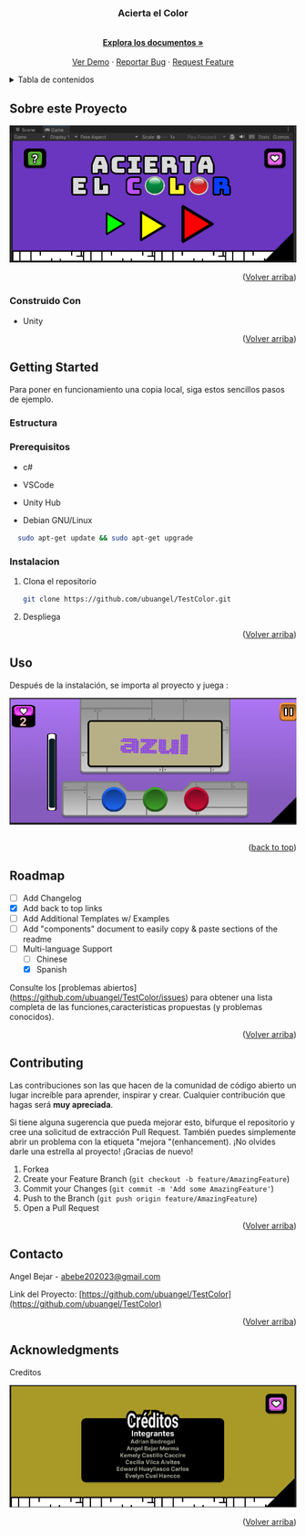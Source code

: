 
<a name="readme-top"></a>




<!-- PROJECT SHIELDS -->





<!-- PROJECT LOGO -->
<br />
<div align="center">
<a href="https://github.com/ubuangel/TestColor">
    <!--<img src="images/pistola.jpg" alt="Logo" width="80" height="80">-->
  </a>

<h3 align="center">Acierta el Color</h3>


  <p align="center">

   <br />
    <a href="https://github.com/ubuangel/TestColor"><strong>Explora los documentos »</strong></a>
    <br />
    <br />
    <a href="https://github.com/ubuangel/TestColor">Ver Demo</a>
    ·
    <a href="https://github.com/ubuangel/TestColor/issues">Reportar Bug</a>
    ·
    <a href="https://github.com/ubuangel/TestColor/issues">Request Feature</a>
    
  
  </p>
</div>




<!-- TABLE OF CONTENTS -->
<details>
  <summary>Tabla de contenidos</summary>
  <ol>
    <li>
      <a href="#Sobre-este-Proyecto">Sobre Este Proyecto</a>
      <ul>
        <li><a href="#construido--con">Construido Con</a></li>
      </ul>
    </li>
    <li>
      <a href="#getting-started">Getting Started</a>
      <ul>
        <li><a href="#prerequisitos">Prerequisitos</a></li>
        <li><a href="#instalacion">Instalacion</a></li>
      </ul>
    </li>
    <li><a href="#uso">Uso</a></li>
    <li><a href="#roadmap">Roadmap</a></li>
    <li><a href="#contributing">Contribuciones</a></li>
    <li><a href="#license">License</a></li>
    <li><a href="#contacto">Contacto</a></li>
    <li><a href="#acknowledgments">Agradecimientos</a></li>
  </ol>
</details>





<!-- ABOUT THE PROJECT -->
## Sobre este Proyecto


![Descripción de la imagen Markdown](/images/inicio.png)






<p align="right">(<a href="#readme-top">Volver arriba</a>)</p>



### Construido  Con

 
* Unity


<!--* [![Unity]][Unity-url]-->
<!--* [![Bootstrap][Bootstrap.com]][Bootstrap-url]-->


<p align="right">(<a href="#readme-top">Volver arriba</a>)</p>



<!-- GETTING STARTED -->
## Getting Started


Para poner en funcionamiento una copia local, siga estos sencillos pasos de ejemplo.
### Estructura

<!--  ![Descripción de la imagen Markdown](/images/tree.png) -->

### Prerequisitos


* c#
* VSCode
* Unity Hub


* Debian GNU/Linux 
```sh
  sudo apt-get update && sudo apt-get upgrade
  ```


### Instalacion




1. Clona el repositorio
   ```sh
   git clone https://github.com/ubuangel/TestColor.git
   ```

2. Despliega

<!--![imagen1][imagen1]-->

<p align="right">(<a href="#readme-top">Volver arriba</a>)</p>



<!-- USAGE EXAMPLES -->

## Uso

Después de la instalación, se importa al proyecto y juega :



![Descripción de la imagen Markdown](/images/enjuego.png)

```sh

```


<!-- ![Descripción de la imagen Markdown](/images/consola.png)-->


<p align="right">(<a href="#readme-top">back to top</a>)</p>


<!-- ROADMAP -->
## Roadmap

- [ ] Add Changelog
- [x] Add back to top links
- [ ] Add Additional Templates w/ Examples
- [ ] Add "components" document to easily copy & paste sections of the readme
- [ ] Multi-language Support
    - [ ] Chinese
    - [X] Spanish

Consulte los [problemas abiertos] (https://github.com/ubuangel/TestColor/issues) para obtener una lista completa de las funciones,caracteristicas propuestas (y problemas conocidos).

<p align="right">(<a href="#readme-top">Volver arriba</a>)</p>



<!-- CONTRIBUTING -->
## Contributing

Las contribuciones son las que hacen de la comunidad de código abierto un lugar increíble para aprender, inspirar y crear. Cualquier contribución que hagas será **muy apreciada**.

Si tiene alguna sugerencia que pueda mejorar esto, bifurque el repositorio y cree una solicitud de extracción Pull Request. También puedes simplemente abrir un problema con la etiqueta "mejora "(enhancement).
¡No olvides darle una estrella al proyecto! ¡Gracias de nuevo!

1. Forkea
2. Create your Feature Branch (`git checkout -b feature/AmazingFeature`)
3. Commit your Changes (`git commit -m 'Add some AmazingFeature'`)
4. Push to the Branch (`git push origin feature/AmazingFeature`)
5. Open a Pull Request

<p align="right">(<a href="#readme-top">Volver arriba</a>)</p>



<!-- LICENSE -->


<!-- CONTACT -->
## Contacto

Angel Bejar - abebe202023@gmail.com

Link del Proyecto: [https://github.com/ubuangel/TestColor](https://github.com/ubuangel/TestColor)

<p align="right">(<a href="#readme-top">Volver arriba</a>)</p>



<!-- ACKNOWLEDGMENTS -->
## Acknowledgments

Creditos

![Descripción de la imagen Markdown](/images/creditos.png)


<p align="right">(<a href="#readme-top">Volver arriba</a>)</p>



<!-- MARKDOWN LINKS & IMAGES -->
<!-- https://www.markdownguide.org/basic-syntax/#reference-style-links -->
[contributors-shield]: https://img.shields.io/github/contributors/ubuangel/TestColor.svg?style=for-the-badge
[contributors-url]: https://github.com/ubuangel/TestColor/graphs/contributors
[forks-shield]: https://img.shields.io/github/forks/ubuangel/TestColor.svg?style=for-the-badge
[forks-url]: https://github.com/ubuangel/TestColor/network/members
[stars-shield]: https://img.shields.io/github/stars/ubuangel/TestColor.svg?style=for-the-badge
[stars-url]: https://github.com/ubuangel/TestColor/stargazers
[issues-shield]: https://img.shields.io/github/issues/ubuangel/TestColor.svg?style=for-the-badge
[issues-url]: https://github.com/ubuangel/TestColor/issues
[license-shield]: https://img.shields.io/github/license/ubuangel/TestColor.svg?style=for-the-badge
[license-url]: https://github.com/ubuangel/TestColor/blob/main/LICENSE.txt
[linkedin-shield]: https://img.shields.io/badge/-LinkedIn-black.svg?style=for-the-badge&logo=linkedin&colorB=555
[linkedin-url]: https://linkedin.com/in/ubuangel
[product-screenshot]: images/resultado1.png
[Unity]: https://img.shields.io/badge/UNITY

<!--[imagen1]: images/pantallaso.png-->
[Unity-url]: https://unity.com/es
[React.js]: https://img.shields.io/badge/React-20232A?style=for-the-badge&logo=react&logoColor=61DAFB
[React-url]: https://reactjs.org/
[Vue.js]: https://img.shields.io/badge/Vue.js-35495E?style=for-the-badge&logo=vuedotjs&logoColor=4FC08D
[Vue-url]: https://vuejs.org/
[Angular.io]: https://img.shields.io/badge/Angular-DD0031?style=for-the-badge&logo=angular&logoColor=white
[Angular-url]: https://angular.io/
[Svelte.dev]: https://img.shields.io/badge/Svelte-4A4A55?style=for-the-badge&logo=svelte&logoColor=FF3E00
[Svelte-url]: https://svelte.dev/
[Laravel.com]: https://img.shields.io/badge/Laravel-FF2D20?style=for-the-badge&logo=laravel&logoColor=white
[Laravel-url]: https://laravel.com
[Bootstrap.com]: https://img.shields.io/badge/Bootstrap-563D7C?style=for-the-badge&logo=bootstrap&logoColor=white
[Bootstrap-url]: https://getbootstrap.com
[JQuery.com]: https://img.shields.io/badge/jQuery-0769AD?style=for-the-badge&logo=jquery&logoColor=white
[JQuery-url]: https://jquery.com 
